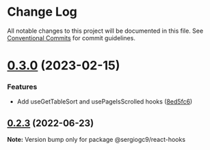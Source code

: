 # Change Log

All notable changes to this project will be documented in this file.
See [Conventional Commits](https://conventionalcommits.org) for commit guidelines.

# [0.3.0](https://github.com/sergiogc9/react/compare/@sergiogc9/react-hooks@0.2.3...@sergiogc9/react-hooks@0.3.0) (2023-02-15)

### Features

- Add useGetTableSort and usePageIsScrolled hooks ([8ed5fc6](https://github.com/sergiogc9/react/commit/8ed5fc683ab99487af7c81d0ed3160cc6fba362c))

## [0.2.3](https://github.com/sergiogc9/react/compare/@sergiogc9/react-hooks@0.2.2...@sergiogc9/react-hooks@0.2.3) (2022-06-23)

**Note:** Version bump only for package @sergiogc9/react-hooks
